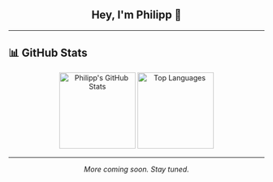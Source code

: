 <p align="center">
</p>

<h2 align="center">Hey, I'm Philipp 👋</h2>


---


## 📊 GitHub Stats

<div align="center">
  <img src="https://github-readme-stats.vercel.app/api?username=PhilippZinhobl&hide_title=false&hide_rank=false&show_icons=true&include_all_commits=true&count_private=true&disable_animations=false&theme=dracula&locale=en&hide_border=false&order=1" height="150" alt="Philipp's GitHub Stats" />
  <img src="https://github-readme-stats.vercel.app/api/top-langs?username=PhilippZinhobl&layout=compact&langs_count=6&theme=dracula&hide_border=false" height="150" alt="Top Languages" />
</div>

---

<p align="center">
  <em>More coming soon. Stay tuned.</em>
</p>
